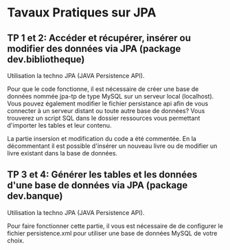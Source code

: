 # Tavaux Pratiques sur JPA


## TP 1 et 2: Accéder et récupérer, insérer ou modifier des données via JPA (package dev.bibliotheque)

Utilisation la techno JPA (JAVA Persistence API).

Pour que le code fonctionne, il est nécessaire de créer une base de données nommée jpa-tp de type MySQL sur un serveur local (localhost). Vous pouvez également modifier le fichier persistance api afin de vous connecter à un serveur distant ou toute autre base de données? Vous trouverez un script SQL dans le dossier ressources vous permettant d'importer les tables et leur contenu.

La partie insersion et modification du code a été commentée. En la décommentant il est possible d'insérer un nouveau livre ou de modifier un livre existant dans la base de données.


## TP 3 et 4: Générer les tables et les données d'une base de données via JPA (package dev.banque)

Utilisation la techno JPA (JAVA Persistence API).

Pour faire fonctionner cette partie, il vous est nécessaire de de configurer le fichier persistence.xml pour utiliser une base de données MySQL de votre choix.

